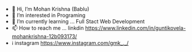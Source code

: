 - 👋 Hi, I’m Mohan Krishna (Bablu)
- 👀 I’m interested in Programing
- 🌱 I’m currently learning ... Full Stact Web Development
- 📫 How to reach me ...  linkdin https://www.linkedin.com/in/guntikovela-mohankrishna-12b093173/ 
-  ℹ️  instagram https://www.instagram.com/gmk_._/  

<!---
GMKrishna99/GMKrishna99 is a ✨ special ✨ repository because its `README.md` (this file) appears on your GitHub profile.
You can click the Preview link to take a look at your changes.
--->
